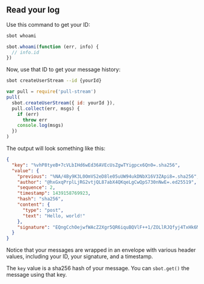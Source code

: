 ## Read your log

Use this command to get your ID:

```bash
sbot whoami
```
```js
sbot.whoami(function (err, info) {
  // info.id
})
```

Now, use that ID to get your message history:

```bash
sbot createUserStream --id {yourId}
```
```js
var pull = require('pull-stream')
pull(
  sbot.createUserStream({ id: yourId }),
  pull.collect(err, msgs) {
    if (err)
      throw err
    console.log(msgs)
  })
)
```

The output will look something like this:

```json
{
  "key": "%vhP8tyeB+7cVLbIHd6wEd36AVEcUsZgwTYigpcx6Qn0=.sha256",
  "value": {
    "previous": "%NA/4By9K3L0OmVS2eD8le05uUW94ukDNbX16V3ZApi8=.sha256",
    "author": "@hxGxqPrplLjRG2vtjQL87abX4QKqeLgCwQpS730nNwE=.ed25519",
    "sequence": 2,
    "timestamp": 1439158769923,
    "hash": "sha256",
    "content": {
      "type": "post",
      "text": "Hello, world!"
    },
    "signature": "EQngCchOejwfWAcZ2Xgr5QR6iquBQVlF++1/ZOLlRJQfyj4TxHk6MHRUKV/o7L35h2zfL1K+Il991JxrxCT+BA==.sig.ed25519"
  }
}
```

Notice that your messages are wrapped in an envelope with various header values, including your ID, your signature, and a timestamp.

The `key` value is a sha256 hash of your message.
You can `sbot.get()` the message using that key.